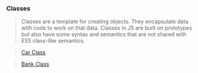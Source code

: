 ### Classes

> Classes are a template for creating objects. They encapsulate data with code to work on that data. Classes in JS are built on prototypes but also have some syntax and semantics that are not shared with ES5 class-like semantics.

> [Car Class](https://github.com/raihanrms/BingeJS/tree/main/Fundamentals/classes/practice/car-class)

> [Bank Class]()